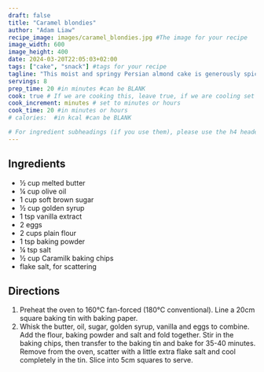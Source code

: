 ```yaml
---
draft: false
title: "Caramel blondies"
author: "Adam Liaw"
recipe_image: images/caramel_blondies.jpg #The image for your recipe
image_width: 600
image_height: 400
date: 2024-03-20T22:05:03+02:00
tags: ["cake", "snack"] #tags for your recipe
tagline: "This moist and springy Persian almond cake is generously spiced with ground cardamom"
servings: 8
prep_time: 20 #in minutes #can be BLANK
cook: true # If we are cooking this, leave true, if we are cooling set to false
cook_increment: minutes # set to minutes or hours
cook_time: 20 #in minutes or hours
# calories:  #in kcal #can be BLANK

# For ingredient subheadings (if you use them), please use the h4 header.  For print view I have those elements targeted
---
```



## Ingredients

- ½ cup melted butter
- ¼ cup olive oil
- 1 cup soft brown sugar
- ½ cup golden syrup
- 1 tsp vanilla extract
- 2 eggs
- 2 cups plain flour
- 1 tsp baking powder
- ¼ tsp salt
- ½ cup Caramilk baking chips
- flake salt, for scattering

## Directions

1. Preheat the oven to 160°C fan-forced (180°C conventional). Line a 20cm square baking tin with baking paper.
2. Whisk the butter, oil, sugar, golden syrup, vanilla and eggs to combine. Add the flour, baking powder and salt and fold together. Stir in the baking chips, then transfer to the baking tin and bake for 35-40 minutes. Remove from the oven, scatter with a little extra flake salt and cool completely in the tin. Slice into 5cm squares to serve.